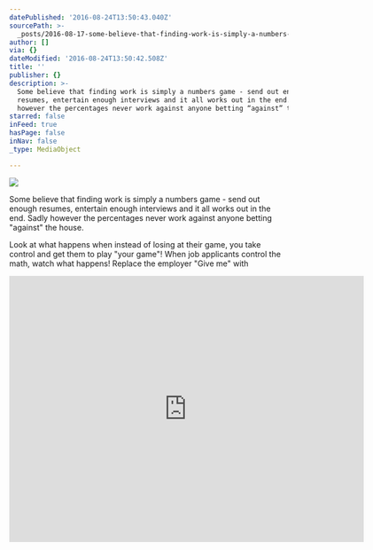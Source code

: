 ```yaml
---
datePublished: '2016-08-24T13:50:43.040Z'
sourcePath: >-
  _posts/2016-08-17-some-believe-that-finding-work-is-simply-a-numbers-game-se.md
author: []
via: {}
dateModified: '2016-08-24T13:50:42.508Z'
title: ''
publisher: {}
description: >-
  Some believe that finding work is simply a numbers game - send out enough
  resumes, entertain enough interviews and it all works out in the end. Sadly
  however the percentages never work against anyone betting “against” the house.
starred: false
inFeed: true
hasPage: false
inNav: false
_type: MediaObject

---
```

![](https://imgflo.herokuapp.com/graph/vahj1ThiexotieMo/decfa4b1b85e5651be7a1e41fa197068/croprotate.jpg?cropheight=265&cropwidth=232&degrees=0&input=https%3A%2F%2Fthe-grid-user-content.s3-us-west-2.amazonaws.com%2F8f984945-a635-45ff-88f1-394f88b62f01.jpg&x=16&y=0)

Some believe that finding work is simply a numbers game - send out enough resumes, entertain enough interviews and it all works out in the end. Sadly however the percentages never work against anyone betting "against" the house.

Look at what happens when instead of losing at their game, you take control and get them to play "your game"! When job applicants control the math, watch what happens! Replace the employer "Give me" with 

<iframe src="https://cdn.embedly.com/widgets/media.html?src=https%3A%2F%2Fwww.youtube.com%2Fembed%2FMS2aEfbEi7s%3Ffeature%3Doembed&amp;url=http%3A%2F%2Fwww.youtube.com%2Fwatch%3Fv%3DMS2aEfbEi7s&amp;image=https%3A%2F%2Fi.ytimg.com%2Fvi%2FMS2aEfbEi7s%2Fhqdefault.jpg&amp;key=b7d04c9b404c499eba89ee7072e1c4f7&amp;type=text%2Fhtml&amp;schema=youtube" width="640" height="480" scrolling="no" frameborder="0" allowfullscreen="" style=""></iframe>